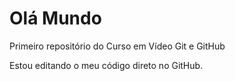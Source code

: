 # Olá Mundo
 Primeiro repositório do Curso em Vídeo Git e GitHub
 
 Estou editando o meu código direto no GitHub.
